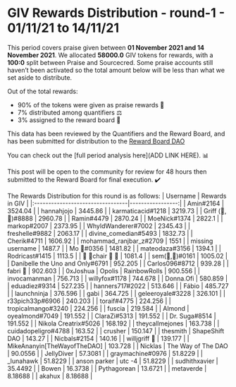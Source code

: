 
# GIV Rewards Distribution - round-1  - 01/11/21 to 14/11/21
This period covers praise given between **01 November 2021 and 14 November 2021**. We allocated **58000.0** GIV tokens for rewards, with a **100:0** split between Praise and Sourcecred. Some praise accounts still haven’t been activated so the total amount below will be less than what we set aside to distribute.

Out of the total rewards:

* 90% of the tokens were given as praise rewards :pray:
* 7% distributed among quantifiers :balance_scale:
* 3% assigned to the reward board :memo:

This data has been reviewed by the Quantifiers and the Reward Board, and has been submitted for distribution to the [Reward Board DAO](https://xdai.aragon.blossom.software/#/rewardboardtec/)


You can check out the [full period analysis here](ADD LINK HERE). :bar_chart:

This post will be open to the community for review for 48 hours then submitted to the Reward Board for final execution. :heavy_check_mark:

The Rewards Distribution for this round is as follows:
| Username                         |   Rewards in GIV |
|:---------------------------------|-----------------:|
| Amin#2164                        |       3524.04    |
| hannahjojo                       |       3445.86    |
| karmaticacid#1218                |       3219.73    |
| Griff (💜,💜)#8888               |       2960.78    |
| Ramin#4479                       |       2870.24    |
| MoeNick#1374                     |       2822.1     |
| markop#2007                      |       2373.95    |
| WhyldWanderer#7002               |       2345.43    |
| freshelle#9882                   |       2063.17    |
| divine_comedian#5493             |       1832.73    |
| Cherik#4711                      |       1606.92    |
| mohammad_ranjbar_z#2709          |       1551       |
| missing username                 |       1487.7     |
| Mo 🤖#0356                       |       1481.82    |
| mateodaza#3156                   |       1394.1     |
| Rodricast#1415                   |       1113.5     |
| 🌈 🧻chair 🌈 🧻                 |       1081.4     |
| sem(🌸,🐝)#0161                  |       1005.02    |
| Danibelle the Uno and Only#6791  |        952.205   |
| Carlos096#8712                   |        939.28    |
| fabri 🐝                         |        902.603   |
| 0xJoshua | Opolis | RainbowRolls |        900.556   |
| invocamanman                     |        756.713   |
| willyfox#1178                    |        744.678   |
| Donna.Ofi                        |        580.859   |
| eduadiez#9314                    |        527.235   |
| hanners717#2022                  |        513.646   |
| Fábio                            |        485.727   |
| launchninja                      |        376.596   |
| gabi                             |        364.725   |
| geleeroyale#3228                 |        326.101   |
| r33pich33p#6906                  |        240.203   |
| toraif#4775                      |        224.256   |
| tropicalmango#3240               |        224.256   |
| fuscia                           |        219.584   |
| Almond | oyealmond#7049          |        191.552   |
| ClaraZi#5313                     |        191.552   |
| Dr. Suga#8514                    |        191.552   |
| Nikola Creatrix#5026             |        168.192   |
| theycallmejones                  |        163.738   |
| cuidadopeligro#4788              |        163.52    |
| crusher                          |        150.147   |
| thesmith | ShapeShift DAO        |        143.27    |
| Nicbals#2154                     |        140.16    |
| willjgriff 🐝                    |        139.177   |
| MikeAnanyin[TheWayofTheDAO]      |        103.728   |
| Nicklas | The Way of The DAO     |         90.0556  |
| JellyDiver                       |         57.3081  |
| graymachine#0976                 |         51.8229  |
| _lunahawk                        |         51.8229  |
| anson parker | utc -4            |         51.8229  |
| sudhithxavier                    |         35.4492  |
| Bowen                            |         16.3738  |
| Pythagorean                      |         13.6721  |
| metaverde                        |          8.18688 |
| akahux                           |          8.18688 |